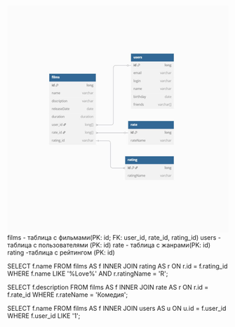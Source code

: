 ![Диаграмма](sql.jpg)
films - таблица с фильмами(PK: id; FK: user_id, rate_id, rating_id)
users - таблица с пользователями (PK: id)
rate - таблица с жанрами(PK: id)
rating -таблица с рейтингом (PK: id)

SELECT f.name
FROM films AS f
INNER JOIN rating AS r ON r.id = f.rating_id
WHERE f.name LIKE '%Love%'
AND r.ratingName = 'R';


SELECT f.description
FROM films AS f
INNER JOIN rate AS r ON r.id = f.rate_id
WHERE r.rateName = 'Комедия';

SELECT f.name
FROM films AS f
INNER JOIN users AS u ON u.id = f.user_id
WHERE f.user_id LIKE '1';